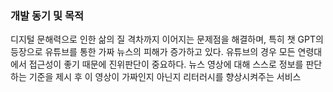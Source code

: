 ### 개발 동기 및 목적

디지털 문해력으로 인한 삶의 질 격차까지 이어지는 문제점을 해결하며, 특히 챗 GPT의 등장으로 유튜브를 통한 가짜 뉴스의 피해가 증가하고 있다. 유튜브의 경우 모든 연령대에서 접근성이 좋기 때문에 진위판단이 중요하다. 뉴스 영상에 대해 스스로 정보를 판단하는 기준을 제시 후 이 영상이 가짜인지 아닌지 리터러시를 향상시켜주는 서비스
